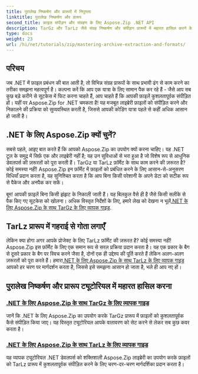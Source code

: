 ```yaml
---
title: पुरालेख निष्कर्षण और प्रारूपों में निपुणता
linktitle: पुरालेख निष्कर्षण और प्रारूप
second_title: फ़ाइल संपीड़न और संग्रहण के लिए Aspose.Zip .NET API
description: TarGz और TarLz जैसे संग्रह निष्कर्षण और संपीड़न प्रारूपों में महारत हासिल करने के लिए .NET के लिए Aspose.Zip का उपयोग करने पर विस्तृत ट्यूटोरियल का अन्वेषण करें।
type: docs
weight: 23
url: /hi/net/tutorials/zip/mastering-archive-extraction-and-formats/
---
```

## परिचय

जब .NET में फ़ाइल प्रबंधन की बात आती है, तो विभिन्न संग्रह प्रारूपों के साथ प्रभावी ढंग से काम करने का तरीका समझना महत्वपूर्ण है। कल्पना करें कि आप एक यात्रा के लिए सामान पैक कर रहे हैं - जैसे आप सब कुछ बड़े करीने से सूटकेस में फिट करना चाहते हैं, आप चाहते हैं कि आपकी फ़ाइलें कुशलतापूर्वक संपीड़ित हों। यहीं पर Aspose.Zip for .NET चमकता है! यह मजबूत लाइब्रेरी फ़ाइलों को संपीड़ित करने और निकालने की प्रक्रिया को सुव्यवस्थित करती है, जिससे आपकी कोडिंग यात्रा पहले से कहीं अधिक आसान हो जाती है।

## .NET के लिए Aspose.Zip क्यों चुनें?

सबसे पहले, आइए बात करते हैं कि आपको Aspose.Zip का उपयोग क्यों करना चाहिए। यह .NET टूल के समुद्र में सिर्फ़ एक और लाइब्रेरी नहीं है; यह उन सुविधाओं से भरा हुआ है जो विशेष रूप से आधुनिक डेवलपर्स की ज़रूरतों को पूरा करती हैं। TarGz या TarLz फ़ॉर्मेट के साथ काम करने की ज़रूरत है? कोई समस्या नहीं! Aspose.Zip इन फ़ॉर्मेट में फ़ाइलों को प्रबंधित करने के लिए आसान-से-अनुसरण विधियाँ प्रदान करता है, यह सुनिश्चित करता है कि आप बिना किसी परेशानी के अपने डेटा को सटीक रूप से पैकेज और अनपैक कर सकें।

बूम! आपकी फ़ाइलें बिना किसी झंझट के निकाली जाती हैं। यह बिलकुल वैसे ही है जैसे किसी सलीके से पैक किए गए सूटकेस को खोलना। अधिक विस्तृत निर्देशों के लिए, हमारे लेख को देखना न भूलें[.NET के लिए Aspose.Zip के साथ TarGz के लिए व्यापक गाइड](./comprehensive-guide-to-tar-gz/). 

## TarLz प्रारूप में गहराई से गोता लगाएँ

 लेकिन क्या होगा अगर आपके प्रोजेक्ट के लिए TarLz फ़ॉर्मेट की ज़रूरत है? कोई समस्या नहीं! Aspose.Zip इस फ़ॉर्मेट के लिए एक समान रूप से सरल प्रक्रिया प्रदान करता है। यह एक प्रकार के बैग से दूसरे प्रकार के बैग पर स्विच करने जैसा है, दोनों एक ही उद्देश्य की पूर्ति करते हैं लेकिन अलग-अलग ज़रूरतों को पूरा करते हैं। हमारा[.NET के लिए Aspose.Zip के साथ TarLz के लिए व्यापक गाइड](./comprehensive-guide-to-tar-lz/) आपको हर चरण पर मार्गदर्शन करता है, जिससे इसे समझना आसान हो जाता है, भले ही आप नए हों।

## पुरालेख निष्कर्षण और प्रारूप ट्यूटोरियल में महारत हासिल करना
### [.NET के लिए Aspose.Zip के साथ TarGz के लिए व्यापक गाइड](./comprehensive-guide-to-tar-gz/)
जानें कि .NET के लिए Aspose.Zip का उपयोग करके TarGz प्रारूप में फ़ाइलों को कुशलतापूर्वक कैसे संपीड़ित किया जाए। यह विस्तृत ट्यूटोरियल आपके वातावरण को सेट करने से लेकर सब कुछ कवर करता है।
### [.NET के लिए Aspose.Zip के साथ TarLz के लिए व्यापक गाइड](./comprehensive-guide-to-tar-lz/)
यह व्यापक ट्यूटोरियल .NET डेवलपर्स को शक्तिशाली Aspose.Zip लाइब्रेरी का उपयोग करके फ़ाइलों को TarLz प्रारूप में कुशलतापूर्वक संपीड़ित करने के लिए चरण-दर-चरण मार्गदर्शिका प्रदान करता है।